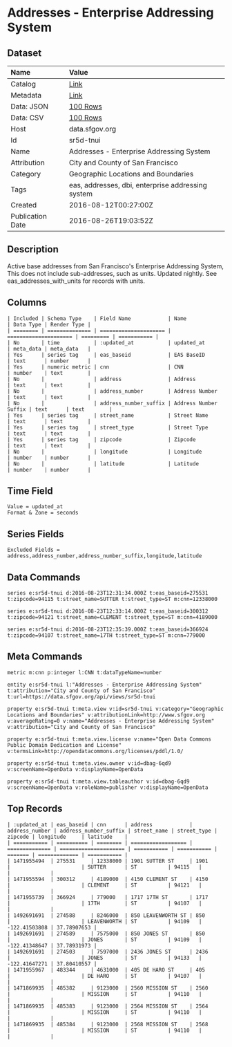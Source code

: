 # Addresses - Enterprise Addressing System

## Dataset

| Name | Value |
| :--- | :---- |
| Catalog | [Link](https://catalog.data.gov/dataset/addresses-enterprise-addressing-system-25546) |
| Metadata | [Link](https://data.sfgov.org/api/views/sr5d-tnui) |
| Data: JSON | [100 Rows](https://data.sfgov.org/api/views/sr5d-tnui/rows.json?max_rows=100) |
| Data: CSV | [100 Rows](https://data.sfgov.org/api/views/sr5d-tnui/rows.csv?max_rows=100) |
| Host | data.sfgov.org |
| Id | sr5d-tnui |
| Name | Addresses - Enterprise Addressing System |
| Attribution | City and County of San Francisco |
| Category | Geographic Locations and Boundaries |
| Tags | eas, addresses, dbi, enterprise addressing system |
| Created | 2016-08-12T00:27:00Z |
| Publication Date | 2016-08-26T19:03:52Z |

## Description

Active base addresses from San Francisco's Enterprise Addressing System, This does not include sub-addresses, such as units. Updated nightly. See eas_addresses_with_units for records with units.

## Columns

```ls
| Included | Schema Type    | Field Name            | Name                  | Data Type | Render Type |
| ======== | ============== | ===================== | ===================== | ========= | =========== |
| No       | time           | :updated_at           | updated_at            | meta_data | meta_data   |
| Yes      | series tag     | eas_baseid            | EAS BaseID            | text      | number      |
| Yes      | numeric metric | cnn                   | CNN                   | number    | text        |
| No       |                | address               | Address               | text      | text        |
| No       |                | address_number        | Address Number        | text      | text        |
| No       |                | address_number_suffix | Address Number Suffix | text      | text        |
| Yes      | series tag     | street_name           | Street Name           | text      | text        |
| Yes      | series tag     | street_type           | Street Type           | text      | text        |
| Yes      | series tag     | zipcode               | Zipcode               | text      | text        |
| No       |                | longitude             | Longitude             | number    | number      |
| No       |                | latitude              | Latitude              | number    | number      |
```

## Time Field

```ls
Value = updated_at
Format & Zone = seconds
```

## Series Fields

```ls
Excluded Fields = address,address_number,address_number_suffix,longitude,latitude
```

## Data Commands

```ls
series e:sr5d-tnui d:2016-08-23T12:31:34.000Z t:eas_baseid=275531 t:zipcode=94115 t:street_name=SUTTER t:street_type=ST m:cnn=12338000

series e:sr5d-tnui d:2016-08-23T12:33:14.000Z t:eas_baseid=300312 t:zipcode=94121 t:street_name=CLEMENT t:street_type=ST m:cnn=4189000

series e:sr5d-tnui d:2016-08-23T12:35:39.000Z t:eas_baseid=366924 t:zipcode=94107 t:street_name=17TH t:street_type=ST m:cnn=779000
```

## Meta Commands

```ls
metric m:cnn p:integer l:CNN t:dataTypeName=number

entity e:sr5d-tnui l:"Addresses - Enterprise Addressing System" t:attribution="City and County of San Francisco" t:url=https://data.sfgov.org/api/views/sr5d-tnui

property e:sr5d-tnui t:meta.view v:id=sr5d-tnui v:category="Geographic Locations and Boundaries" v:attributionLink=http://www.sfgov.org v:averageRating=0 v:name="Addresses - Enterprise Addressing System" v:attribution="City and County of San Francisco"

property e:sr5d-tnui t:meta.view.license v:name="Open Data Commons Public Domain Dedication and License" v:termsLink=http://opendatacommons.org/licenses/pddl/1.0/

property e:sr5d-tnui t:meta.view.owner v:id=dbag-6qd9 v:screenName=OpenData v:displayName=OpenData

property e:sr5d-tnui t:meta.view.tableauthor v:id=dbag-6qd9 v:screenName=OpenData v:roleName=publisher v:displayName=OpenData
```

## Top Records

```ls
| :updated_at | eas_baseid | cnn      | address            | address_number | address_number_suffix | street_name | street_type | zipcode | longitude     | latitude    | 
| =========== | ========== | ======== | ================== | ============== | ===================== | =========== | =========== | ======= | ============= | =========== | 
| 1471955494  | 275531     | 12338000 | 1901 SUTTER ST     | 1901           |                       | SUTTER      | ST          | 94115   |               |             | 
| 1471955594  | 300312     | 4189000  | 4150 CLEMENT ST    | 4150           |                       | CLEMENT     | ST          | 94121   |               |             | 
| 1471955739  | 366924     | 779000   | 1717 17TH ST       | 1717           |                       | 17TH        | ST          | 94107   |               |             | 
| 1492691691  | 274588     | 8246000  | 850 LEAVENWORTH ST | 850            |                       | LEAVENWORTH | ST          | 94109   | -122.41503808 | 37.78907653 | 
| 1492691691  | 274589     | 7575000  | 850 JONES ST       | 850            |                       | JONES       | ST          | 94109   | -122.41348647 | 37.78931973 | 
| 1492691691  | 274503     | 7597000  | 2436 JONES ST      | 2436           |                       | JONES       | ST          | 94133   | -122.41647271 | 37.80410557 | 
| 1471955967  | 483344     | 4631000  | 405 DE HARO ST     | 405            |                       | DE HARO     | ST          | 94107   |               |             | 
| 1471869935  | 485382     | 9123000  | 2560 MISSION ST    | 2560           |                       | MISSION     | ST          | 94110   |               |             | 
| 1471869935  | 485383     | 9123000  | 2564 MISSION ST    | 2564           |                       | MISSION     | ST          | 94110   |               |             | 
| 1471869935  | 485384     | 9123000  | 2568 MISSION ST    | 2568           |                       | MISSION     | ST          | 94110   |               |             | 
```
